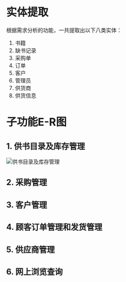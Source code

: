# 实体提取  
根据需求分析的功能，一共提取出以下八类实体：   
1. 书籍  
2. 缺书记录  
3. 采购单  
4. 订单  
5. 客户  
6. 管理员  
7. 供货商  
8. 供货信息
# 子功能E-R图
## 1. 供书目录及库存管理
![供书目录及库存管理](https://github.com/Ninestates9/online-library/blob/main/source/images/E-R1.png "供书目录及库存管理")
## 2. 采购管理
## 3. 客户管理
## 4. 顾客订单管理和发货管理
## 5. 供应商管理
## 6. 网上浏览查询
